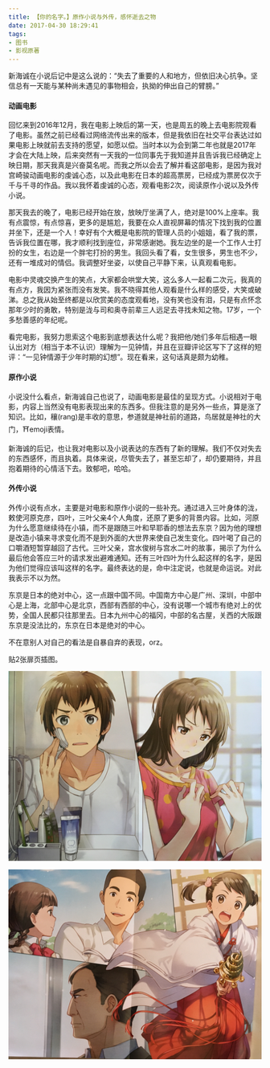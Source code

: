 ```yaml
---
title: 【你的名字。】原作小说与外传，感怀逝去之物
date: 2017-04-30 18:29:41
tags:
- 图书
- 影视原著
---
```


新海诚在小说后记中是这么说的：“失去了重要的人和地方，但依旧决心抗争。坚信总有一天能与某种尚未遇见的事物相会，执拗的伸出自己的臂膀。”

#### 动画电影

回忆来到2016年12月，我在电影上映后的第一天，也是周五的晚上去电影院观看了电影。虽然之前已经看过网络流传出来的版本，但是我依旧在社交平台表达过如果电影上映就前去支持的愿望，如愿以偿。当时本以为会到第二年也就是2017年才会在大陆上映，后来突然有一天我的一位同事先于我知道并且告诉我已经确定上映日期，那天我真是兴奋莫名呢。而我之所以会去了解并看这部电影，是因为我对宫崎骏动画电影的虔诚心态，以及此电影在日本的超高票房，已经成为票房仅次于千与千寻的作品。我以我怀着虔诚的心态，观看电影2次，阅读原作小说以及外传小说。

那天我去的晚了，电影已经开始在放，放映厅坐满了人，绝对是100%上座率。我有点震惊，有点惊喜，更多的是尴尬，我要在众人直视屏幕的情况下找到我的位置并坐下，还是一个人！幸好有个大概是电影院的管理人员的小姐姐，看了我的票，告诉我位置在哪，我才顺利找到座位，非常感谢她。我左边坐的是一个工作人士打扮的女生，右边是一个胖宅打扮的男生。我回头看了看，女生很多，男生也不少，还有一堆成对的情侣。我调整好坐姿，以使自己平静下来，认真观看电影。

电影中灵魂交换产生的笑点，大家都会哄堂大笑，这么多人一起看二次元，我真的有点方，我因为紧张而没有发笑。我不晓得其他人观看是什么样的感受，大笑或破涕。总之我从始至终都是以欣赏美的态度观看地，没有笑也没有泪，只是有点怀念那年少时的勇敢，特别是泷与司和奥寺前辈三人远足去寻找未知之物。17岁，一个多愁善感的年纪呢。

看完电影，我努力思索这个电影到底想表达什么呢？我把他/她们多年后相遇一眼认出对方（相当于本不认识）理解为一见钟情，并且在豆瓣评论区写下了这样的短评：“一见钟情源于少年时期的幻想”。现在看来，这句话真是颇为幼稚。

#### 原作小说

小说没什么看点，新海诚自己也说了，动画电影是最佳的呈现方式。小说相对于电影，内容上当然没有电影表现出来的东西多。但我注意的是另外一些点，算是涨了知识。比如，穰(rang)是丰收的意思，参道就是神社前的道路，鸟居就是神社的大门，⛩emoji表情。

新海诚的后记，也让我对电影以及小说表达的东西有了新的理解。我们不仅对失去的东西感怀，而且执着。具体来说，尽管失去了，甚至忘却了，却仍要期待，并且抱着期待的心情活下去。致郁吧，哈哈。

#### 外传小说

外传小说有点水，主要是对电影和原作小说的一些补充。通过进入三叶身体的泷，敕使河原克彦，四叶，三叶父亲4个人角度，还原了更多的背景内容。比如，河原为什么愿意继续待在小镇，而不是跟随三叶和早耶香的想法去东京？因为他的理想是改造小镇来寻求变化而不是到外面的大世界来使自己发生变化。四叶喝了自己的口嚼酒短暂穿越回了古代。三叶父亲，宫水俊树与宫水二叶的故事，揭示了为什么最后他会答应三叶的请求发出避难通知。还有三叶四叶为什么起这样的名字，是因为他们觉得应该叫这样的名字。最终表达的是，命中注定说，也就是命运说。对此我表示不以为然。

东京是日本的绝对中心，这一点跟中国不同。中国南方中心是广州、深圳，中部中心是上海，北部中心是北京，西部有西部的中心，没有说哪一个城市有绝对上的优势，全国人民都只往那里去。日本九州中心的福冈，中部的名古屋，关西的大阪跟东京是没法比的，东京在日本是绝对的中心。

不在意别人对自己的看法是自暴自弃的表现，orz。

贴2张扉页插图。

![](/asset/IMG_0344.JPG)

![](/asset/IMG_0345.JPG)
